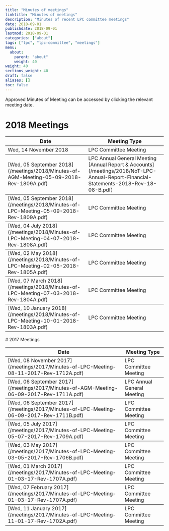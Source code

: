 ```yaml
---
title: "Minutes of meetings"
linktitle: "Minutes of meetings"
description: "Minutes of recent LPC committee meetings"
date: 2018-09-01
publishdate: 2018-09-01
lastmod: 2018-09-01
categories: ["about"]
tags: ["lpc", "lpc-committee", "meetings"]
menu:
  about:
    parent: "about"
    weight: 40
weight: 40
sections_weight: 40
draft: false
aliases: []
toc: false
---
```


Approved Minutes of Meeting can be accessed by clicking the relevant meeting date.

# 2018 Meetings  

  <div class="overflow-auto">
    <table class="f6 w-100 mw8 center" cellspacing="0">
      <thead>
        <tr class="stripe-dark">
          <th class="fw6 tl pa3 bg-white">Date</th>
          <th class="fw6 tl pa3 bg-white">Meeting Type</th>
        </tr>
      </thead>
      <tbody class="lh-copy">
        <tr class="stripe-dark">
          <td class="pa3">Wed, 14 November 2018</td>
          <td class="pa3">LPC Committee Meeting</td>
        </tr> 
      </tbody>
	  <tbody class="lh-copy">
        <tr class="stripe-dark">
          <td class="pa3">[Wed, 05 September 2018](/meetings/2018/Minutes-of-AGM-Meeting-05-09-2018-Rev-1809A.pdf)</td>
          <td class="pa3">LPC Annual General Meeting  
		[Annual Report & Accounts](/meetings/2018/NoT-LPC-Annual-Report-Financial-Statements-2018-Rev-18-08-B.pdf)</td>
        </tr> 
      </tbody>
	  <tbody class="lh-copy">
        <tr class="stripe-dark">
          <td class="pa3">[Wed, 05 September 2018](/meetings/2018/Minutes-of-LPC-Meeting-05-09-2018-Rev-1809A.pdf)</td>
          <td class="pa3">LPC Committee Meeting</td>
        </tr> 
      </tbody>
	  <tbody class="lh-copy">
        <tr class="stripe-dark">
          <td class="pa3">[Wed, 04 July 2018](/meetings/2018/Minutes-of-LPC-Meeting-04-07-2018-Rev-1808A.pdf)</td>
          <td class="pa3">LPC Committee Meeting</td>
        </tr> 
      </tbody>
	  <tbody class="lh-copy">
        <tr class="stripe-dark">
          <td class="pa3">[Wed, 02 May 2018](/meetings/2018/Minutes-of-LPC-Meeting-02-05-2018-Rev-1805A.pdf)</td>
          <td class="pa3">LPC Committee Meeting</td>
        </tr> 
      </tbody>
	  <tbody class="lh-copy">
        <tr class="stripe-dark">
          <td class="pa3">[Wed, 07 March 2018](/meetings/2018/Minutes-of-LPC-Meeting-07-03-2018-Rev-1804A.pdf)</td>
          <td class="pa3">LPC Committee Meeting</td>
        </tr> 
      </tbody>
	  <tbody class="lh-copy">
        <tr class="stripe-dark">
          <td class="pa3">[Wed, 10 January 2018](/meetings/2018/Minutes-of-LPC-Meeting-10-01-2018-Rev-1803A.pdf)</td>
          <td class="pa3">LPC Committee Meeting</td>
        </tr> 
      </tbody>
    </table>
  </div>
# 2017 Meetings  

  <div class="overflow-auto">
    <table class="f6 w-100 mw8 center" cellspacing="0">
      <thead>
        <tr class="stripe-dark">
          <th class="fw6 tl pa3 bg-white">Date</th>
          <th class="fw6 tl pa3 bg-white">Meeting Type</th>
        </tr>
      </thead>
      <tbody class="lh-copy">
        <tr class="stripe-dark">
          <td class="pa3">[Wed, 08 November 2017](/meetings/2017/Minutes-of-LPC-Meeting-08-11-2017-Rev-1712A.pdf)</td>
          <td class="pa3">LPC Committee Meeting</td>
        </tr> 
      </tbody>
	  <tbody class="lh-copy">
        <tr class="stripe-dark">
          <td class="pa3">[Wed, 06 September 2017](/meetings/2017/Minutes-of-AGM-Meeting-06-09-2017-Rev-1711A.pdf)</td>
          <td class="pa3">LPC Annual General Meeting</td>
        </tr> 
      </tbody>
	  <tbody class="lh-copy">
        <tr class="stripe-dark">
          <td class="pa3">[Wed, 06 September 2017](/meetings/2017/Minutes-of-LPC-Meeting-06-09-2017-Rev-1711B.pdf)</td>
          <td class="pa3">LPC Committee Meeting</td>
        </tr> 
      </tbody>
	  <tbody class="lh-copy">
        <tr class="stripe-dark">
          <td class="pa3">[Wed, 05 July 2017](/meetings/2017/Minutes-of-LPC-Meeting-05-07-2017-Rev-1709A.pdf)</td>
          <td class="pa3">LPC Committee Meeting</td>
        </tr> 
      </tbody>
	  <tbody class="lh-copy">
        <tr class="stripe-dark">
          <td class="pa3">[Wed, 03 May 2017](/meetings/2017/Minutes-of-LPC-Meeting-03-05-2017-Rev-1706B.pdf)</td>
          <td class="pa3">LPC Committee Meeting</td>
        </tr> 
      </tbody>
	  <tbody class="lh-copy">
        <tr class="stripe-dark">
          <td class="pa3">[Wed, 01 March 2017](/meetings/2017/Minutes-of-LPC-Meeting-01-03-17-Rev-1707A.pdf)</td>
          <td class="pa3">LPC Committee Meeting</td>
        </tr> 
      </tbody>
	  <tbody class="lh-copy">
        <tr class="stripe-dark">
          <td class="pa3">[Wed, 07 February 2017](/meetings/2017/Minutes-of-LPC-Meeting-01-03-17-Rev-1707A.pdf)</td>
          <td class="pa3">LPC Committee Meeting</td>
        </tr> 
      </tbody>
	  <tbody class="lh-copy">
        <tr class="stripe-dark">
          <td class="pa3">[Wed, 11 January 2017](/meetings/2017/Minutes-of-LPC-Meeting-11-01-17-Rev-1702A.pdf)</td>
          <td class="pa3">LPC Committee Meeting</td>
        </tr> 
      </tbody>
    </table>
  </div>


